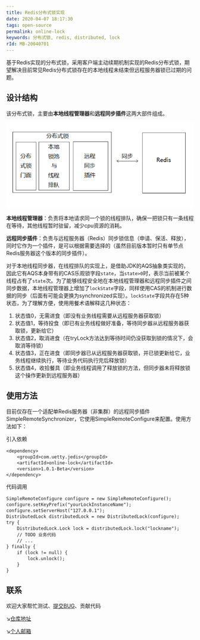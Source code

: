```yaml
---
title: Redis分布式锁实现
date: 2020-04-07 18:17:30
tags: open-source
permalink: online-lock
keywords: 分布式锁, redis, distributed, lock
rId: MB-20040701
---
```


基于Redis实现的分布式锁，采用客户端主动续期机制实现的Redis分布式锁，期望解决目前常见Redis分布式锁存在的本地线程未结束但远程服务器锁已过期的问题。

## 设计结构

该分布式锁，主要由**本地线程管理器**和**远程同步插件**这两大部件组成。

![tu1](../static/MB20040701-1.png)

**本地线程管理器**：负责将本地请求同一个锁的线程排队，确保一把锁只有一条线程在等待，其他线程暂时驻留，减少cpu资源的消耗。

**远程同步插件**：负责与远程服务器（Redis）同步锁信息（申请、保活、释放），同时它作为一个插件，是可以根据需要选择的（虽然目前版本暂时只有单节点Redis服务器这个版本的同步插件）。



对于本地线程同步器，在线程排队的实现上，是借助JDK的AQS抽象类实现的，因此它有AQS本身带有的CAS乐观锁字段`state`，当`state>0`时，表示当前被某个线程占有了`state`次。为了能够线程安全地在本地线程管理器和远程同步插件之间同步数据，本地线程管理器上增加了`lockState`字段，同样使用CAS的机制进行数据的同步（后面有可能会更换为synchronized实现）。`lockState`字段共存在5种状态，为了理解方便，使用用餐术语解释这几种状态：

1. 状态值0，无需进食（即没有业务线程需要从远程服务器获取锁）
2. 状态值1，等待投食（即已有业务线程做好准备，等待同步器从远程服务器获取锁，更新给它）
3. 状态值2，取消进食（在tryLock方法达到等待时间仍没获取到锁的情况下，会取消等待锁）
4. 状态值3，正在进食（即同步器已从远程服务器获取锁，并已锁更新给它，业务线程继续执行，等待业务代码执行完后释放锁）
5. 状态值4，收拾餐具（即业务线程调用了释放锁的方法，但同步器未将释放锁这个操作更新到远程服务器）

## 使用方法

目前仅存在一个适配单Redis服务器（非集群）的远程同步插件SimpleRemoteSynchronizer，它使用SimpleRemoteConfigure来配置。使用方法如下：

引入依赖
```
<dependency>
    <groupId>com.uetty.jedis</groupId>
    <artifactId>online-lock</artifactId>
    <version>1.0.1-Beta</version>
</dependency>
```

代码调用

```
SimpleRemoteConfigure configure = new SimpleRemoteConfigure();
configure.setKeyPrefix("yourLockInstanceName");
configure.setServerHost("127.0.0.1");
DistributedLock distributedLock = new DistributedLock(configure);
try {
    DistributedLock.Lock lock = distributedLock.lock("lockname");
    // TODO 业务代码
    // ...
} finally {
    if (lock != null) {
        lock.unlock();
    }
}
```

## 联系 
欢迎大家帮忙测试、[提交BUG](https://github.com/Uetty/online-lock-parent/issues)、贡献代码

↘[仓库地址](https://github.com/Uetty/online-lock-parent)

↘[个人邮箱](mailto:vincent_field@foxmail.com)

